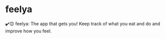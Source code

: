# feelya
✔️😊 feelya: The app that gets you! Keep track of what you eat and do and improve how you feel. 

